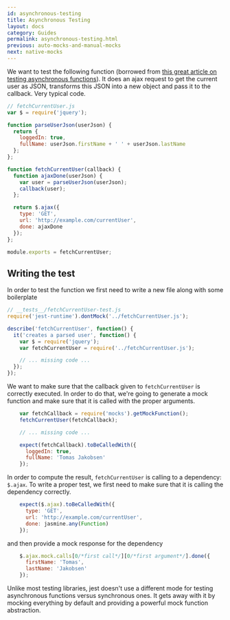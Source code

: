 ```yaml
---
id: asynchronous-testing
title: Asynchronous Testing
layout: docs
category: Guides
permalink: asynchronous-testing.html
previous: auto-mocks-and-manual-mocks
next: native-mocks
---
```


We want to test the following function (borrowed from [this great article on testing asynchronous functions](http://martinfowler.com/articles/asyncJS.html)). It does an ajax request to get the current user as JSON, transforms this JSON into a new object and pass it to the callback. Very typical code.

```javascript
// fetchCurrentUser.js
var $ = require('jquery');

function parseUserJson(userJson) {
  return {
    loggedIn: true,
    fullName: userJson.firstName + ' ' + userJson.lastName
  };
};

function fetchCurrentUser(callback) {
  function ajaxDone(userJson) {
    var user = parseUserJson(userJson);
    callback(user);
  };

  return $.ajax({
    type: 'GET',
    url: 'http://example.com/currentUser',
    done: ajaxDone
  });
};

module.exports = fetchCurrentUser;
```

Writing the test
----------------

In order to test the function we first need to write a new file along with some boilerplate

```javascript
// __tests__/fetchCurrentUser-test.js
require('jest-runtime').dontMock('../fetchCurrentUser.js');

describe('fetchCurrentUser', function() {
  it('creates a parsed user', function() {
    var $ = require('jquery');
    var fetchCurrentUser = require('../fetchCurrentUser.js');

    // ... missing code ...
  });
});
```

We want to make sure that the callback given to `fetchCurrentUser` is correctly executed. In order to do that, we're going to generate a mock function and make sure that it is called with the proper arguments.

```javascript
    var fetchCallback = require('mocks').getMockFunction();
    fetchCurrentUser(fetchCallback);

    // ... missing code ...

    expect(fetchCallback).toBeCalledWith({
      loggedIn: true,
      fullName: 'Tomas Jakobsen'
    });
```

In order to compute the result, `fetchCurrentUser` is calling to a dependency: `$.ajax`. To write a proper test, we first need to make sure that it is calling the dependency correctly.

```javascript
    expect($.ajax).toBeCalledWith({
      type: 'GET',
      url: 'http://example.com/currentUser',
      done: jasmine.any(Function)
    });
```

and then provide a mock response for the dependency

```javascript
    $.ajax.mock.calls[0/*first call*/][0/*first argument*/].done({
      firstName: 'Tomas',
      lastName: 'Jakobsen'
    });
```

Unlike most testing libraries, jest doesn't use a different mode for testing asynchronous functions versus synchronous ones. It gets away with it by mocking everything by default and providing a powerful mock function abstraction.
